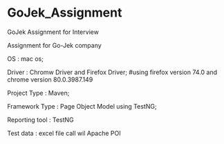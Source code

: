 # GoJek_Assignment
GoJek Assignment for Interview

Assignment for Go-Jek company

OS : mac os;

Driver : Chromw Driver and Firefox Driver; 
#using firefox version 74.0  and chrome version 80.0.3987.149

Project Type : Maven; 

Framework Type : Page Object Model using TestNG; 

Reporting tool : TestNG 

Test data : excel file call wil Apache POI
